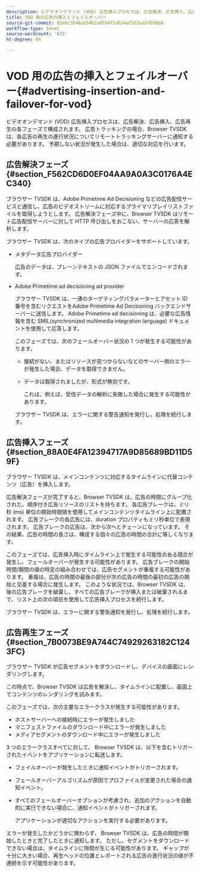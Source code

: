 ```yaml
---
description: ビデオオンデマンド (VOD) 広告挿入プロセスは、広告解決、広告挿入、広告再生の各フェーズで構成されます。 広告トラッキングの場合、Browser TVSDK は、各広告の再生の進行状況についてリモートトラッキングサーバーに通知する必要があります。 予期しない状況が発生した場合は、適切な対応を行います。
title: VOD 用の広告の挿入とフェイルオーバー
source-git-commit: 02ebc3548a254b2a6554f1ab34afbb3ea5f09bb8
workflow-type: tm+mt
source-wordcount: '671'
ht-degree: 0%

---
```


# VOD 用の広告の挿入とフェイルオーバー{#advertising-insertion-and-failover-for-vod}

ビデオオンデマンド (VOD) 広告挿入プロセスは、広告解決、広告挿入、広告再生の各フェーズで構成されます。 広告トラッキングの場合、Browser TVSDK は、各広告の再生の進行状況についてリモートトラッキングサーバーに通知する必要があります。 予期しない状況が発生した場合は、適切な対応を行います。

## 広告解決フェーズ {#section_F562CD6D0EF04AA9A0A3C0176A4EC340}

ブラウザー TVSDK は、Adobe Primetime Ad Decisioning などの広告配信サービスと通信し、広告のビデオストリームに対応するプライマリプレイリストファイルを取得しようとします。 広告解決フェーズ中に、Browser TVSDK はリモート広告配信サーバーに対して HTTP 呼び出しをおこない、サーバーの応答を解析します。

ブラウザー TVSDK は、次のタイプの広告プロバイダーをサポートしています。

* メタデータ広告プロバイダー

  広告のデータは、プレーンテキストの JSON ファイルでエンコードされます。
* Adobe Primetime ad decisioning ad provider

  ブラウザー TVSDK は、一連のターゲティングパラメーターとアセット ID 番号を含むリクエストをAdobe Primetime Ad Decisioning バックエンドサーバーに送信します。 Adobe Primetime ad decisioning は、必要な広告情報を含む SMIL(synchronized multimedia integration language) ドキュメントを使用して応答します。

  このフェーズでは、次のフェールオーバー状況の 1 つが発生する可能性があります。

   * 接続がない、またはリソースが見つからないなどのサーバー側のエラーが発生した場合、データを取得できません。
   * データは取得されましたが、形式が無効です。

     これは、例えば、受信データの解析に失敗した場合に発生する可能性があります。

  ブラウザー TVSDK は、エラーに関する警告通知を発行し、処理を続行します。

## 広告挿入フェーズ {#section_88A0E4FA12394717A9D85689BD11D59F}

ブラウザー TVSDK は、メインコンテンツに対応するタイムラインに代替コンテンツ（広告）を挿入します。

広告解決フェーズが完了すると、Browser TVSDK は、広告の時間にグループ化された、順序付き広告リソースのリストを持ちます。 各広告ブレークは、ミリ秒 (ms) 単位の開始時間値を使用してメインコンテンツタイムライン上に配置されます。 広告ブレークの各広告には、duration プロパティもミリ秒単位で表現されます。 広告ブレークの広告は、次から次へとチェーンになっています。 その結果、広告の時間の長さは、構成する個々の広告の時間の合計に等しくなります。

このフェーズでは、広告挿入時にタイムライン上で発生する可能性のある競合が発生し、フェールオーバーが発生する可能性があります。 広告ブレークの開始時間/期間の値の特定の組み合わせでは、広告セグメントが重複する可能性があります。 重複は、広告の時間の最後の部分が次の広告の時間の最初の広告の開始と交差する場合に発生します。 このような状況では、Browser TVSDK は、後の広告ブレークを破棄し、すべての広告ブレークが挿入または破棄されるまで、リスト上の次の項目を使用して広告挿入プロセスを続行します。

ブラウザー TVSDK は、エラーに関する警告通知を発行し、処理を続行します。

## 広告再生フェーズ {#section_7B0073BE9A744C74929263182C1243FC}

ブラウザー TVSDK が広告セグメントをダウンロードし、デバイスの画面にレンダリングします。

この時点で、Browser TVSDK は広告を解決し、タイムラインに配置し、画面上でコンテンツのレンダリングを試みます。

このフェーズでは、次の主要なエラークラスが発生する可能性があります。

* ホストサーバーへの接続時にエラーが発生しました
* マニフェストファイルのダウンロード中にエラーが発生しました
* メディアセグメントのダウンロード中にエラーが発生しました

3 つのエラークラスすべてに対して、 Browser TVSDK は、以下を含むトリガーされたイベントをアプリケーションに転送します。

* フェイルオーバーが発生したときに通知イベントがトリガーされます。
* フェールオーバーアルゴリズムが原因でプロファイルが変更された場合の通知イベント。
* すべてのフェールオーバーオプションが考慮され、追加のアクションを自動的に実行できない場合に、通知イベントがトリガーされます。

  アプリケーションが適切なアクションを実行する必要があります。

エラーが発生したかどうかに関わらず、 Browser TVSDK は、広告の時間が開始したときと完了したときに通知します。 ただし、セグメントをダウンロードできない場合は、タイムラインに隙間が生じる可能性があります。 ギャップが十分に大きい場合、再生ヘッドの位置とレポートされる広告の進行状況の値が不連続を示す可能性があります。
